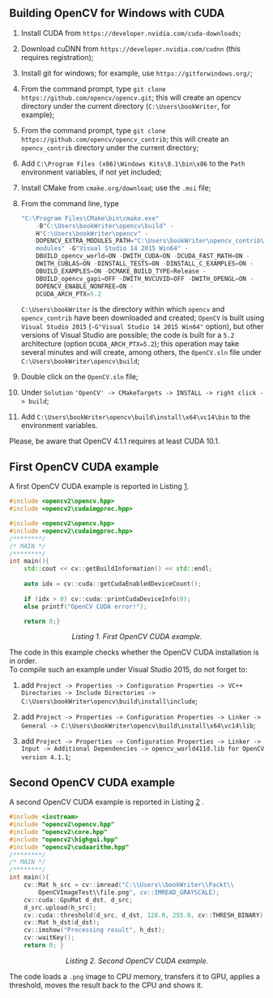 ## Building OpenCV for Windows with CUDA

1.  Install CUDA from `https://developer.nvidia.com/cuda-downloads`;

2.  Download cuDNN from `https://developer.nvidia.com/cudnn` (this requires registration);

3.  Install git for windows; for example, use
    `https://gitforwindows.org/`;

4.  From the command prompt, type `git clone
    https://github.com/opencv/opencv.git`; this will create an opencv
    directory under the current directory (`C:\Users\bookWriter`, for
    example);

5.  From the command prompt, type `git clone
    https://github.com/opencv/opencv_contrib`; this will create an
    `opencv_contrib` directory under the current directory;

6.  Add `C:\Program Files (x86)\Windows Kits\8.1\bin\x86` to the `Path`
    environment variables, if not yet included;

7.  Install CMake from `cmake.org/download`; use the `.msi` file;

8.  From the command line, type
    
    ``` powershell
    "C:\Program Files\CMake\bin\cmake.exe"
        -B"C:\Users\bookWriter\opencv\build" -
        H"C:\Users\bookWriter\opencv" -
        DOPENCV_EXTRA_MODULES_PATH="C:\Users\bookWriter\opencv_contrib\
        modules" -G"Visual Studio 14 2015 Win64" -
        DBUILD_opencv_world=ON -DWITH_CUDA=ON -DCUDA_FAST_MATH=ON -
        DWITH_CUBLAS=ON -DINSTALL_TESTS=ON -DINSTALL_C_EXAMPLES=ON -
        DBUILD_EXAMPLES=ON -DCMAKE_BUILD_TYPE=Release -
        DBUILD_opencv_gapi=OFF -DWITH_NVCUVID=OFF -DWITH_OPENGL=ON -
        DOPENCV_ENABLE_NONFREE=ON -
        DCUDA_ARCH_PTX=5.2 
    ```
    
    `C:\Users\bookWriter` is the directory within which `opencv` and
    `opencv_contrib` have been downloaded and created; `OpenCV` is built
    using `Visual Studio 2015` (`-G"Visual Studio 14 2015 Win64"`
    option), but other versions of Visual Studio are possible; the code
    is built for a `5.2` architecture (option `DCUDA_ARCH_PTX=5.2`);
    this operation may take several minutes and will create, among
    others, the `OpenCV.sln` file under
    `C:\Users\bookWriter\opencv\build`;

9.  Double click on the `OpenCV.sln` file;

10. Under `Solution` `'OpenCV' -> CMakeTargets -> INSTALL -> right click
    -> build`;

11. Add `C:\Users\bookWriter\opencv\build\install\x64\vc14\bin` to the
    environment variables.

Please, be aware that OpenCV 4.1.1 requires at least CUDA 10.1.

## First OpenCV CUDA example

A first OpenCV CUDA example is reported in Listing [1](#firstExampleOpenCV).

``` c++
#include <opencv2\opencv.hpp>
#include <opencv2\cudaimgproc.hpp>

#include <opencv2\opencv.hpp>
#include <opencv2\cudaimgproc.hpp>
/********/
/* MAIN */
/********/
int main(){
    std::cout << cv::getBuildInformation() << std::endl;
    
    auto idx = cv::cuda::getCudaEnabledDeviceCount();
    
    if (idx > 0) cv::cuda::printCudaDeviceInfo(0);
    else printf("OpenCV CUDA error!");

    return 0;}
```
<p align="center" id="firstExampleOpenCV" >
     <em>Listing 1. First OpenCV CUDA example.</em>
</p>

The code in this example checks whether the OpenCV CUDA installation is in order.  
To compile such an example under Visual Studio 2015, do not forget to:

1.  add `Project -> Properties -> Configuration Properties -> VC++
    Directories -> Include Directories ->
    C:\Users\bookWriter\opencv\build\install\include`;

2.  add `Project -> Properties -> Configuration Properties -> Linker -> General -> C:\Users\bookWriter\opencv\build\install\x64\vc14\lib`;

3.  add `Project -> Properties -> Configuration Properties -> Linker -> Input -> Additional Dependencies -> opencv_world411d.lib for OpenCV version 4.1.1`;

## Second OpenCV CUDA example

A second OpenCV CUDA example is reported in Listing [2](#secondExampleOpenCV) .  

``` c++
#include <iostream>
#include "opencv2\opencv.hpp"
#include "opencv2\core.hpp"
#include "opencv2\highgui.hpp"
#include "opencv2\cudaarithm.hpp"
/********/
/* MAIN */
/********/
int main(){
    cv::Mat h_src = cv::imread("C:\\Users\\bookWriter\\Packt\\
        OpenCVImageTest\\file.png", cv::IMREAD_GRAYSCALE);
    cv::cuda::GpuMat d_dst, d_src;
    d_src.upload(h_src);
    cv::cuda::threshold(d_src, d_dst, 128.0, 255.0, cv::THRESH_BINARY);
    cv::Mat h_dst(d_dst);
    cv::imshow("Processing result", h_dst);
    cv::waitKey();
    return 0; }
```
<p align="center" id="firstExampleOpenCV" >
     <em>Listing 2. Second OpenCV CUDA example.</em>
</p>

The code loads a `.png` image to CPU memory, transfers it to GPU, applies a threshold, moves the result back to the CPU and shows it.

